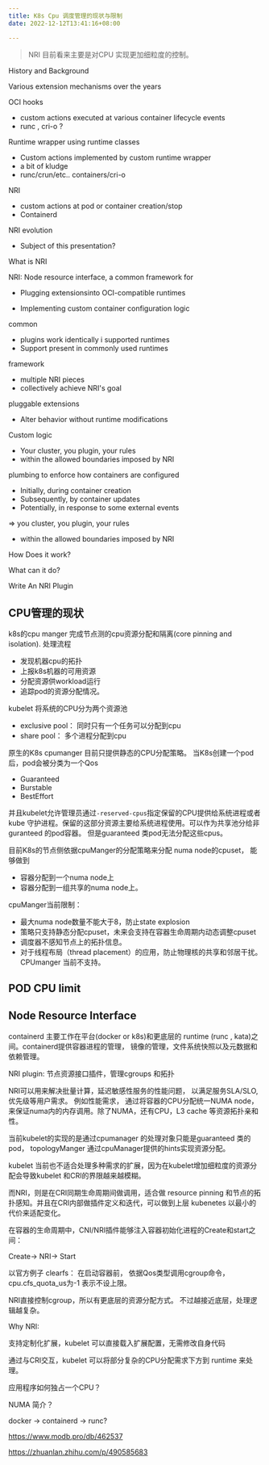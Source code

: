 ```yaml
---
title: K8s Cpu 调度管理的现状与限制
date: 2022-12-12T13:41:16+08:00

---
```




> NRI 目前看来主要是对CPU 实现更加细粒度的控制。

History and Background

Various extension mechanisms over the years

OCI hooks

- custom actions executed at various container lifecycle events
- runc , cri-o ?

Runtime wrapper using runtime classes

- Custom actions implemented by custom runtime wrapper
- a bit of kludge
- runc/crun/etc.. containers/cri-o

NRI

- custom actions at pod or container creation/stop
- Containerd

NRI evolution

- Subject of this presentation?

  

What is NRI

NRI: Node resource interface, a common framework for

- Plugging extensionsinto OCI-compatible runtimes

- Implementing custom container configuration logic

common

- plugins work identically i supported runtimes
- Support present in commonly used runtimes

framework

- multiple NRI pieces
- collectively achieve NRI's goal

pluggable extensions

- Alter behavior without runtime modifications

Custom logic

- Your cluster, you plugin, your rules
- within the allowed boundaries imposed by NRI

plumbing to enforce how containers are configured

- Initially, during container creation
- Subsequently, by container updates
- Potentially, in response to some external events 

=> you cluster, you plugin, your rules

- within the allowed boundaries imposed by NRI



How Does it work?



What can it do?



Write An NRI Plugin













## CPU管理的现状

k8s的cpu manger 完成节点测的cpu资源分配和隔离(core pinning and isolation). 处理流程

- 发现机器cpu的拓扑
- 上报k8s机器的可用资源
- 分配资源供workload运行
- 追踪pod的资源分配情况。



kubelet 将系统的CPU分为两个资源池

- exclusive pool： 同时只有一个任务可以分配到cpu
- share pool： 多个进程分配到cpu

原生的K8s cpumanger 目前只提供静态的CPU分配策略。 当K8s创建一个pod后，pod会被分类为一个Qos

- Guaranteed
- Burstable
- BestEffort

并且kubelet允许管理员通过`-reserved-cpus`指定保留的CPU提供给系统进程或者kube 守护进程。保留的这部分资源主要给系统进程使用。可以作为共享池分给非guranteed 的pod容器。 但是guaranteed 类pod无法分配这些cpus。

目前K8s的节点侧依据cpuManger的分配策略来分配 numa node的cpuset， 能够做到

- 容器分配到一个numa node上
- 容器分配到一组共享的numa node上。

cpuManger当前限制：

- 最大numa node数量不能大于8，防止state explosion
- 策略只支持静态分配cpuset，未来会支持在容器生命周期内动态调整cpuset
- 调度器不感知节点上的拓扑信息。
- 对于线程布局（thread placement）的应用，防止物理核的共享和邻居干扰。 CPUmanger 当前不支持。

## POD CPU limit





## Node Resource Interface

containerd 主要工作在平台(docker or k8s)和更底层的 runtime (runc , kata)之间。containerd提供容器进程的管理， 镜像的管理，文件系统快照以及元数据和依赖管理。



NRI plugin: 节点资源接口插件，管理cgroups 和拓扑

NRI可以用来解决批量计算，延迟敏感性服务的性能问题， 以满足服务SLA/SLO,优先级等用户需求。 例如性能需求， 通过将容器的CPU分配统一NUMA node，来保证numa内的内存调用。除了NUMA，还有CPU，L3 cache 等资源拓扑亲和性。

当前kubelet的实现的是通过cpumanager 的处理对象只能是guaranteed 类的pod， topologyManger 通过cpuManager提供的hints实现资源分配。

kubelet 当前也不适合处理多种需求的扩展，因为在kubelet增加细粒度的资源分配会导致kubelet 和CRI的界限越来越模糊。

而NRI，则是在CRI同期生命周期间做调用，适合做 resource pinning 和节点的拓扑感知。并且在CRI内部做插件定义和迭代，可以做到上层 kubenetes 以最小的代价来适配变化。 



在容器的生命周期中，CNI/NRI插件能够注入容器初始化进程的Create和start之间：

Create-> NRI-> Start

以官方例子 clearfs： 在启动容器前， 依据Qos类型调用cgroup命令，cpu.cfs_quota_us为-1 表示不设上限。

NRI直接控制cgroup，所以有更底层的资源分配方式。 不过越接近底层，处理逻辑越复杂。





Why NRI:

支持定制化扩展，kubelet 可以直接载入扩展配置，无需修改自身代码

通过与CRI交互，kubelet 可以将部分复杂的CPU分配需求下方到 runtime 来处理。



应用程序如何独占一个CPU？

NUMA 简介？





docker -> containerd -> runc?



https://www.modb.pro/db/462537





https://zhuanlan.zhihu.com/p/490585683
